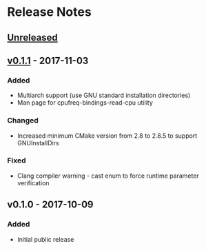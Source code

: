 # Release Notes

## [Unreleased]

## [v0.1.1] - 2017-11-03
### Added
 * Multiarch support (use GNU standard installation directories)
 * Man page for cpufreq-bindings-read-cpu utility

### Changed
 * Increased minimum CMake version from 2.8 to 2.8.5 to support GNUInstallDirs

### Fixed
 * Clang compiler warning - cast enum to force runtime parameter verification


## v0.1.0 - 2017-10-09
### Added
 * Initial public release


[Unreleased]: https://github.com/powercap/cpufreq-bindings/compare/v0.1.1...HEAD
[v0.1.1]: https://github.com/powercap/cpufreq-bindings/compare/v0.1.0...v0.1.1
